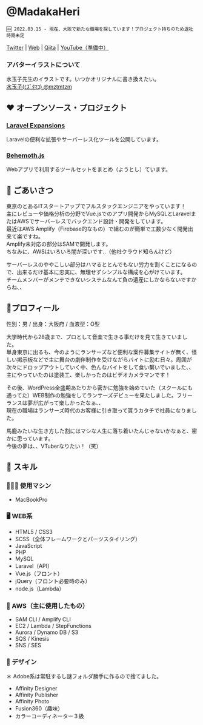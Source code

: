 # @MadakaHeri

```
🆕 2022.03.15 - 現在、大阪で新たな職場を探しています！プロジェクト持ちのため退社時期未定
```
[Twitter](https://twitter.com/MadakaHeri)
| [Web](https://madakaheri.github.io)
| [Qiita](https://qiita.com/MadakaHeri)
| [YouTube（準備中）](https://www.youtube.com/channel/UCdYdqeVNy9D1ZDWrE6Z6uMA)  

### アバターイラストについて
水玉子先生のイラストです。いつかオリジナルに書き換えたい。  
[水玉子(ﾐｽﾞﾀﾏｺ) @mztmtzm](https://twitter.com/mztmtzm)

## ❤️ オープンソース・プロジェクト

### [Laravel Expansions](https://github.com/laravel-expansions)
Laravelの便利な拡張やサーバーレス化ツールを公開しています。

### [Behemoth.js](https://github.com/behemothjs)
Webアプリで利用するツールセットをまとめ（ようとし）ています。


## 📣 ごあいさつ

東京のとあるITスタートアップでフルスタックエンジニアをやっています！  
主にレビューや価格分析の分野でVue.jsでのアプリ開発からMySQLとLaravelまたはAWSでサーバーレスでバックエンド設計・開発をしています。  
最近はAWS Amplify（Firebase的なもの）で組むのが簡単で工数少なく開発出来て楽ですね。  
Amplify未対応の部分はSAMで開発します。  
ちなみに、AWSはいろいろ闇が深いです..（他社クラウド知らんけど）  

サーバーレスのややこしい部分はハマるととんでもない労力を割くことになるので、出来るだけ基本に忠実に、無理せずシンプルな構成を心がけています。  
チームメンバーがメンテできないシステムなんて負の遺産にしかならないですからね、、


## 👀プロフィール

性別：男 / 出身：大阪府 / 血液型：O型

大学時代から28歳まで、プロとして音楽で生きる事だけを見て生きていました。  
単身東京に出るも、今のようにランサーズなど便利な案件募集サイトが無く、怪しい掲示板などで主に舞台の劇伴制作を受けながらバイトに励む日々。周囲が次々にドロップアウトしていく中、色んなバイトをして食い繋いでいました、、  
主にやっていたのは塗装工、楽しかったのはビデオカメラマンです！  

その後、WordPress全盛期あたりから密かに勉強を始めていた（スクールにも通ってた）WEB制作の勉強をしてランサーズデビューを果たしました。フリーランスは夢が広がって楽しかったなぁ、、  
現在の職場はランサーズ時代のお客様に引き取って貰うカタチで社員になりました。  

馬鹿みたいな生き方した割にはマシな人生に落ち着いたんじゃないかなぁと、密かに思っています。  
今後の夢は、、VTuberなりたい！（笑）

## 🌱 スキル

### 🧑🏻‍💻 使用マシン
- MacBookPro

### 🖥 WEB系
- HTML5 / CSS3
- SCSS（全体フレームワークとパーツスタイリング）
- JavaScript
- PHP
- MySQL
- Laravel（API）
- Vue.js（フロント）
- jQuery（フロント必要時のみ）
- node.js（Lambda）

### 🦄 AWS（主に使用したもの）
- SAM CLI / Amplify CLI
- EC2 / Lambda / StepFunctions
- Aurora / Dynamo DB / S3
- SQS / Kinesis
- SNS /  SES

### 🎨 デザイン
＊ Adobe系は常駐するし謎フォルダ勝手に作るので捨てました。
- Affinity Designer
- Affinity Publisher
- Affinity Photo
- Fusion360（趣味）
- カラーコーディネーター３級

<!---
MadakaHeri/MadakaHeri is a ✨ special ✨ repository because its `README.md` (this file) appears on your GitHub profile.
You can click the Preview link to take a look at your changes.
--->
